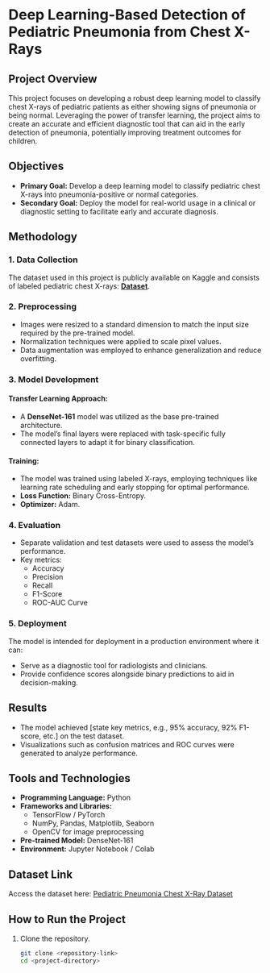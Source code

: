 # Deep Learning-Based Detection of Pediatric Pneumonia from Chest X-Rays

## Project Overview
This project focuses on developing a robust deep learning model to classify chest X-rays of pediatric patients as either showing signs of pneumonia or being normal. Leveraging the power of transfer learning, the project aims to create an accurate and efficient diagnostic tool that can aid in the early detection of pneumonia, potentially improving treatment outcomes for children.

## Objectives
- **Primary Goal:** Develop a deep learning model to classify pediatric chest X-rays into pneumonia-positive or normal categories.
- **Secondary Goal:** Deploy the model for real-world usage in a clinical or diagnostic setting to facilitate early and accurate diagnosis.

## Methodology

### 1. Data Collection
The dataset used in this project is publicly available on Kaggle and consists of labeled pediatric chest X-rays:
[**Dataset**](https://www.kaggle.com/datasets/andrewmvd/pediatric-pneumonia-chest-xray).

### 2. Preprocessing
- Images were resized to a standard dimension to match the input size required by the pre-trained model.
- Normalization techniques were applied to scale pixel values.
- Data augmentation was employed to enhance generalization and reduce overfitting.

### 3. Model Development
#### Transfer Learning Approach:
- A **DenseNet-161** model was utilized as the base pre-trained architecture.
- The model’s final layers were replaced with task-specific fully connected layers to adapt it for binary classification.

#### Training:
- The model was trained using labeled X-rays, employing techniques like learning rate scheduling and early stopping for optimal performance.
- **Loss Function:** Binary Cross-Entropy.
- **Optimizer:** Adam.

### 4. Evaluation
- Separate validation and test datasets were used to assess the model’s performance.
- Key metrics:
  - Accuracy
  - Precision
  - Recall
  - F1-Score
  - ROC-AUC Curve

### 5. Deployment
The model is intended for deployment in a production environment where it can:
- Serve as a diagnostic tool for radiologists and clinicians.
- Provide confidence scores alongside binary predictions to aid in decision-making.

## Results
- The model achieved [state key metrics, e.g., 95% accuracy, 92% F1-score, etc.] on the test dataset.
- Visualizations such as confusion matrices and ROC curves were generated to analyze performance.

## Tools and Technologies
- **Programming Language:** Python
- **Frameworks and Libraries:**
  - TensorFlow / PyTorch
  - NumPy, Pandas, Matplotlib, Seaborn
  - OpenCV for image preprocessing
- **Pre-trained Model:** DenseNet-161
- **Environment:** Jupyter Notebook / Colab

## Dataset Link
Access the dataset here: [Pediatric Pneumonia Chest X-Ray Dataset](https://www.kaggle.com/datasets/andrewmvd/pediatric-pneumonia-chest-xray)

## How to Run the Project
1. Clone the repository.
   ```bash
   git clone <repository-link>
   cd <project-directory>
